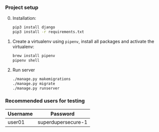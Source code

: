 ### Project setup

0. Installation:

   ```sh
   pip3 install django
   pip3 install -r requirements.txt
   ```

1. Create a virtualenv using `pipenv`, install all packages and activate the virtualenv:

   ```sh
   brew install pipenv
   pipenv shell
   ```

2. Run server

   ```sh
   ./manage.py makemigrations
   ./manage.py migrate
   ./manage.py runserver
   ```

### Recommended users for testing
| Username | Password |
| --- | --- |
| user01 | superdupersecure-1 |
